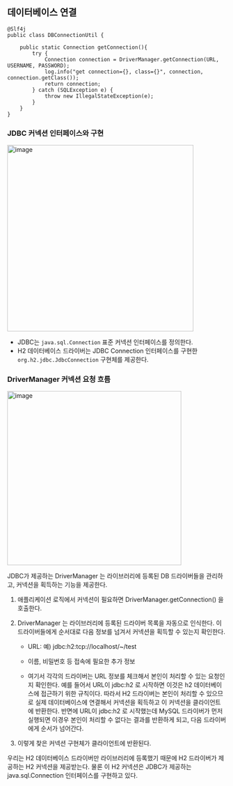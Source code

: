 ## 데이터베이스 연결

```
@Slf4j
public class DBConnectionUtil {

    public static Connection getConnection(){
        try {
            Connection connection = DriverManager.getConnection(URL, USERNAME, PASSWORD);
            log.info("get connection={}, class={}", connection, connection.getClass());
            return connection;
        } catch (SQLException e) {
            throw new IllegalStateException(e);
        }
    }
}

```

### JDBC 커넥션 인터페이스와 구현

<img width="428" alt="image" src="https://github.com/zeunxx/Inflearn-Spring-RoadMap/assets/81572478/101c4d32-0794-41ef-b6b8-b8def5e5a501">

- JDBC는 `java.sql.Connection` 표준 커넥션 인터페이스를 정의한다.
- H2 데이터베이스 드라이버는 JDBC Connection 인터페이스를 구현한 `org.h2.jdbc.JdbcConnection` 구현체를 제공한다.


### DriverManager 커넥션 요청 흐름

<img width="400" alt="image" src="https://github.com/zeunxx/Inflearn-Spring-RoadMap/assets/81572478/966ed93e-7558-4bfd-8367-59dcaaaa4417">


JDBC가 제공하는 DriverManager 는 라이브러리에 등록된 DB 드라이버들을 관리하고, 커넥션을 획득하는 기능을 제공한다.


1. 애플리케이션 로직에서 커넥션이 필요하면 DriverManager.getConnection() 을 호출한다.

2. DriverManager 는 라이브러리에 등록된 드라이버 목록을 자동으로 인식한다. 이 드라이버들에게 순서대로 다음 정보를 넘겨서 커넥션을 획득할 수 있는지 확인한다.
    - URL: 예) jdbc:h2:tcp://localhost/~/test
    - 이름, 비밀번호 등 접속에 필요한 추가 정보

    - 여기서 각각의 드라이버는 URL 정보를 체크해서 본인이 처리할 수 있는 요청인지 확인한다. 예를 들어서 URL이 jdbc:h2 로 시작하면 이것은 h2 데이터베이스에 접근하기 위한 규칙이다. 따라서 H2 드라이버는 본인이 처리할 수 있으므로 실제 데이터베이스에 연결해서 커넥션을 획득하고 이 커넥션을 클라이언트에 반환한다. 반면에 URL이 jdbc:h2 로 시작했는데 MySQL 드라이버가 먼저 실행되면 이경우 본인이 처리할 수 없다는 결과를 반환하게 되고, 다음 드라이버에게 순서가 넘어간다.

3. 이렇게 찾은 커넥션 구현체가 클라이언트에 반환된다.


우리는 H2 데이터베이스 드라이버만 라이브러리에 등록했기 때문에 H2 드라이버가 제공하는 H2 커넥션을 제공받는다. 
물론 이 H2 커넥션은 JDBC가 제공하는 java.sql.Connection 인터페이스를 구현하고 있다.